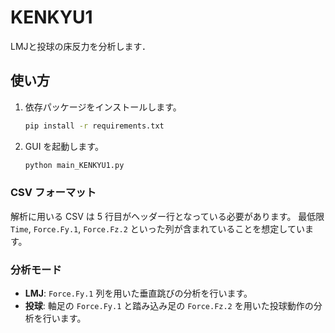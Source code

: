 # KENKYU1
LMJと投球の床反力を分析します．

## 使い方

1. 依存パッケージをインストールします。
   ```bash
   pip install -r requirements.txt
   ```
2. GUI を起動します。
   ```bash
   python main_KENKYU1.py
   ```

### CSV フォーマット
解析に用いる CSV は 5 行目がヘッダー行となっている必要があります。
最低限 `Time`, `Force.Fy.1`, `Force.Fz.2` といった列が含まれていることを想定しています。

### 分析モード
- **LMJ**: `Force.Fy.1` 列を用いた垂直跳びの分析を行います。
- **投球**: 軸足の `Force.Fy.1` と踏み込み足の `Force.Fz.2` を用いた投球動作の分析を行います。
